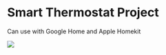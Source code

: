 # Smart Thermostat Project
Can use with Google Home and Apple Homekit

![](https://www.google.com/url?sa=i&url=https%3A%2F%2Furun.n11.com%2Fakilli-ev-modulleri%2Fgoogle-home-uyumlu-smart-life-sm10a-wifi-akilli-ev-anahtari-P392991403&psig=AOvVaw3MMIlpEG1WaZN5KtmmdTVd&ust=1645628000844000&source=images&cd=vfe&ved=0CAsQjRxqFwoTCIi4g5rIk_YCFQAAAAAdAAAAABAT)
